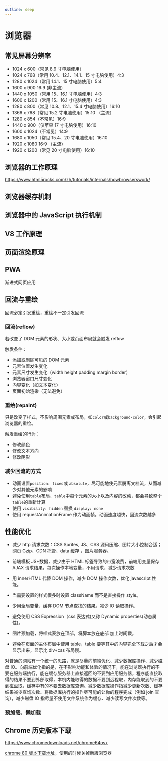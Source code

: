 ```yaml
---
outline: deep
---
```


# 浏览器

## 常见屏幕分辨率

- 1024 x 600（常见 8.9 寸电脑使用）
- 1024 x 768（常用 10.4、12.1、14.1、15 寸电脑使用）4:3
- 1280 x 1024（常用 14.1、15 寸电脑使用）5:4
- 1600 x 900 16:9 (非主流)
- 1440 x 1050（常用 15、16.1 寸电脑使用）4:3
- 1600 x 1200（常用 15、16.1 寸电脑使用）4:3
- 1280 x 800（常见 10.8、12.1、15.4 寸电脑使用）16:10
- 1366 x 768（常见 15.2 寸电脑使用）15:10 （主流）
- 1280 x 854（不常见）16:9
- 1440 x 900（仅苹果 17 寸电脑使用）16:10
- 1600 x 1024（不常见）14:9
- 1680 x 1050（常见 15.4、20 寸电脑使用）16:10
- 1920 x 1080 16:9 （主流）
- 1920 x 1200（常见 20 寸电脑使用）16:10

## 浏览器的工作原理

<https://www.html5rocks.com/zh/tutorials/internals/howbrowserswork/>

## 浏览器缓存机制

## 浏览器中的 JavaScript 执行机制

## V8 工作原理

## 页面渲染原理

## PWA

渐进式网页应用

## 回流与重绘

回流必定引发重绘，重绘不一定引发回流

### 回流(reflow)

若改变了 DOM 元素的形状、大小或页面布局就会触发 reflow

触发条件：

- 添加或删除可见的 DOM 元素
- 元素位置发生变化
- 元素尺寸发生变化（width height padding margin border）
- 浏览器窗口尺寸变化
- 内容变化（如文本变化）
- 页面初始渲染（无法避免）

### 重绘(repaint)

只是改变了样式，不影响周围元素或布局，如`color`或`background-color`，会引起浏览器的重绘。

触发重绘的行为：

- 修改颜色
- 修改文本方向
- 修改阴影

### 减少回流的方式

- 动画设置`position: fixed`或 `absolute`，尽可能地使元素脱离文档流，从而减少对其他元素的影响
- 避免使用`table`布局，`table`中每个元素的大小以及内容的改动，都会导致整个`table`的重新计算
- 使用 `visibility: hidden` 替换 `display: none`
- 使用 requestAnimationFrame 作为动画帧。动画速度越快，回流次数越多

## 性能优化

- 减少 http 请求次数：CSS Sprites, JS、CSS 源码压缩、图片大小控制合适；网页 Gzip，CDN 托管，data 缓存 ，图片服务器。

- 前端模板 JS+数据，减少由于 HTML 标签导致的带宽浪费，前端用变量保存 AJAX 请求结果，每次操作本地变量，不用请求，减少请求次数

- 用 innerHTML 代替 DOM 操作，减少 DOM 操作次数，优化 javascript 性能。

- 当需要设置的样式很多时设置 className 而不是直接操作 style。

- 少用全局变量、缓存 DOM 节点查找的结果。减少 IO 读取操作。

- 避免使用 CSS Expression（css 表达式)又称 Dynamic properties(动态属性)。

- 图片预加载，将样式表放在顶部，将脚本放在底部 加上时间戳。

- 避免在页面的主体布局中使用 table，table 要等其中的内容完全下载之后才会显示出来，显示比 div+css 布局慢。

对普通的网站有一个统一的思路，就是尽量向前端优化、减少数据库操作、减少磁盘 IO。向前端优化指的是，在不影响功能和体验的情况下，能在浏览器执行的不要在服务端执行，能在缓存服务器上直接返回的不要到应用服务器，程序能直接取得的结果不要到外部取得，本机内能取得的数据不要到远程取，内存能取到的不要到磁盘取，缓存中有的不要去数据库查询。减少数据库操作指减少更新次数、缓存结果减少查询次数、将数据库执行的操作尽可能的让你的程序完成（例如 join 查询），减少磁盘 IO 指尽量不使用文件系统作为缓存、减少读写文件次数等。

### 预加载、懒加载

## Chrome 历史版本下载

<https://www.chromedownloads.net/chrome64osx>

[chrome 80 版本下载地址](https://www.chromedownloads.net/chrome64osx-stable/989.html)，使用的时候关掉新版浏览器
